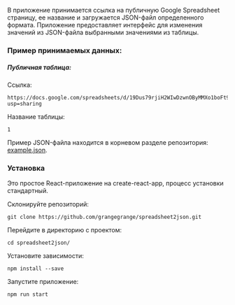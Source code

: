 В приложение принимается ссылка на публичную Google Spreadsheet страницу, ее название и загружается JSON-файл определенного формата. Приложение предоставляет интерфейс для изменения значений из JSON-файла выбранными значениями из таблицы.


### Пример принимаемых данных:  
  
##### Публичная таблица:

Ссылка: 
```
https://docs.google.com/spreadsheets/d/19Dus79rjiH2WIwDzwnOByMMXo1boFt9ASC7CX4u7dv8/edit?usp=sharing
```

Название таблицы: 
```
1
```

Пример JSON-файла находится в корневом разделе репозитория: [example.json](https://github.com/grangegrange/spreadsheet2json/blob/master/example.json).



### Установка

Это простое React-приложение на create-react-app, процесс установки стандартный.

Склонируйте репозиторий:
```
git clone https://github.com/grangegrange/spreadsheet2json.git
```    

Перейдите в директорию с проектом:
```
cd spreadsheet2json/
```
  
Установите зависимости:
```
npm install --save
```

Запустите приложение:
```
npm run start
```